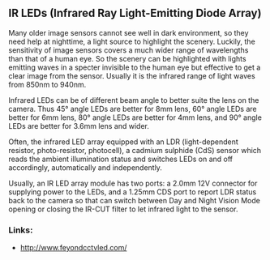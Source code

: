 IR LEDs (Infrared Ray Light-Emitting Diode Array)
-------------------------------------------------

Many older image sensors cannot see well in dark environment, so they need
help at nighttime, a light source to highlight the scenery. Luckily, the 
sensitivity of image sensors covers a much wider range of wavelengths than 
that of a human eye. So the scenery can be highlighted with lights emitting
waves in a specter invisible to the human eye but effective to get a clear
image from the sensor. Usually it is the infrared range of light waves from
850nm to 940nm.

Infrared LEDs can be of different beam angle to better suite the lens on the
camera. Thus 45° angle LEDs are better for 8mm lens, 60° angle LEDs are better
for 6mm lens, 80° angle LEDs are better for 4mm lens, and 90° angle LEDs are
better for 3.6mm lens and wider.

Often, the infrared LED array equipped with an LDR (light-dependent resistor,
photo-resistor, photocell), a cadmium sulphide (CdS) sensor which reads the
ambient illumination status and switches LEDs on and off accordingly, 
automatically and independently.

Usually, an IR LED array module has two ports: a 2.0mm 12V connector for 
supplying power to the LEDs, and a 1.25mm CDS port to report LDR status back
to the camera so that can switch between Day and Night Vision Mode opening or
closing the IR-CUT filter to let infrared light to the sensor.

### Links:

- <http://www.feyondcctvled.com/>

